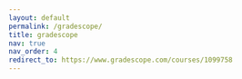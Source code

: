 ```yaml
---
layout: default
permalink: /gradescope/
title: gradescope
nav: true
nav_order: 4
redirect_to: https://www.gradescope.com/courses/1099758
---
```

